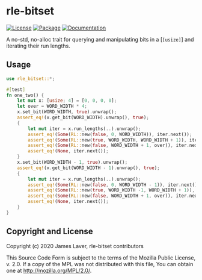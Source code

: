 # rle-bitset

[![License](https://img.shields.io/crates/l/rle-bitset.svg)](https://github.com/irrustible/rle-bitset/blob/main/LICENSE)
[![Package](https://img.shields.io/crates/v/rle-bitset.svg)](https://crates.io/crates/rle-bitset)
[![Documentation](https://docs.rs/rle-bitset/badge.svg)](https://docs.rs/rle-bitset)

A no-std, no-alloc trait for querying and manipulating bits in a
[`[usize]`] and iterating their run lengths.

## Usage

```rust
use rle_bitset::*;

#[test]
fn one_two() {
    let mut x: [usize; 4] = [0, 0, 0, 0];
    let over = WORD_WIDTH * 4;
    x.set_bit(WORD_WIDTH, true).unwrap();
    assert_eq!(x.get_bit(WORD_WIDTH).unwrap(), true);
    {
        let mut iter = x.run_lengths(..).unwrap();
        assert_eq!(Some(RL::new(false, 0, WORD_WIDTH)), iter.next());
        assert_eq!(Some(RL::new(true, WORD_WIDTH, WORD_WIDTH + 1)), iter.next());
        assert_eq!(Some(RL::new(false, WORD_WIDTH + 1, over)), iter.next());
        assert_eq!(None, iter.next());
    }
    x.set_bit(WORD_WIDTH - 1, true).unwrap();
    assert_eq!(x.get_bit(WORD_WIDTH - 1).unwrap(), true);
    {
        let mut iter = x.run_lengths(..).unwrap();
        assert_eq!(Some(RL::new(false, 0, WORD_WIDTH - 1)), iter.next());
        assert_eq!(Some(RL::new(true, WORD_WIDTH -1, WORD_WIDTH + 1)), iter.next());
        assert_eq!(Some(RL::new(false, WORD_WIDTH + 1, over)), iter.next());
        assert_eq!(None, iter.next());
    }
}
```

## Copyright and License

Copyright (c) 2020 James Laver, rle-bitset contributors

This Source Code Form is subject to the terms of the Mozilla Public
License, v. 2.0. If a copy of the MPL was not distributed with this
file, You can obtain one at http://mozilla.org/MPL/2.0/.

